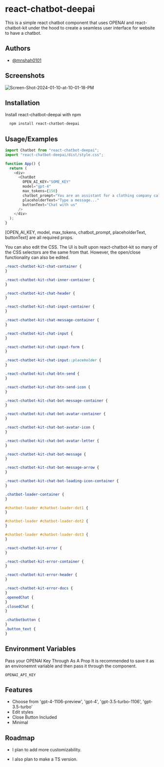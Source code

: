 # react-chatbot-deepai

This is a simple react chatbot component that uses OPENAI and react-chatbot-kit under the hood to create a seamless user interface for website to have a chatbot.

## Authors

- [@mnshah0101](https://www.github.com/mnshah0101)

## Screenshots

<img src="https://i.ibb.co/qJ7KKBQ/Screen-Shot-2024-01-10-at-10-01-18-PM.png" alt="Screen-Shot-2024-01-10-at-10-01-18-PM" border="0">

## Installation

Install react-chatbot-deepai with npm

```bash
  npm install react-chatbot-deepai
```

## Usage/Examples

```javascript
import Chatbot from "react-chatbot-deepai";
import "react-chatbot-deepai/dist/style.css";

function App() {
  return (
    <div>
      <ChatBot
        OPEN_AI_KEY="SOME_KEY"
        model="gpt-4"
        max_tokens={150}
        chatbot_prompt="You are an assistant for a clothing company called Love Clothing."
        placeholderText="Type a message..."
        buttonText="Chat with us"
      />
    </div>
  );
}
```

[OPEN_AI_KEY, model, max_tokens, chatbot_prompt, placeholderText, buttonText] are all required props.

You can also edit the CSS. The UI is built upon react-chatbot-kit so many of the CSS selectors are the same from that. However, the open/close functionality can also be edited.

```css
.react-chatbot-kit-chat-container {
}

.react-chatbot-kit-chat-inner-container {
}

.react-chatbot-kit-chat-header {
}

.react-chatbot-kit-chat-input-container {
}

.react-chatbot-kit-chat-message-container {
}

.react-chatbot-kit-chat-input {
}

.react-chatbot-kit-chat-input-form {
}

.react-chatbot-kit-chat-input::placeholder {
}

.react-chatbot-kit-chat-btn-send {
}

.react-chatbot-kit-chat-btn-send-icon {
}

.react-chatbot-kit-chat-bot-message-container {
}

.react-chatbot-kit-chat-bot-avatar-container {
}

.react-chatbot-kit-chat-bot-avatar-icon {
}

.react-chatbot-kit-chat-bot-avatar-letter {
}

.react-chatbot-kit-chat-bot-message {
}

.react-chatbot-kit-chat-bot-message-arrow {
}

.react-chatbot-kit-chat-bot-loading-icon-container {
}

.chatbot-loader-container {
}

#chatbot-loader #chatbot-loader-dot1 {
}

#chatbot-loader #chatbot-loader-dot2 {
}

#chatbot-loader #chatbot-loader-dot3 {
}

.react-chatbot-kit-error {
}

.react-chatbot-kit-error-container {
}

.react-chatbot-kit-error-header {
}

.react-chatbot-kit-error-docs {
}
.openedChat {
}
.closedChat {
}

.chatbotbutton {
}
.button_text {
}
```

## Environment Variables

Pass your OPENAI Key Through As A Prop
It is recommended to save it as an environemnt variable and then pass it through the component.

`OPENAI_API_KEY`

## Features

- Choose from 'gpt-4-1106-preview', 'gpt-4', 'gpt-3.5-turbo-1106', 'gpt-3.5-turbo'
- Edit styles
- Close Button Included
- Minimal

## Roadmap

- I plan to add more customizability.

- I also plan to make a TS version.
